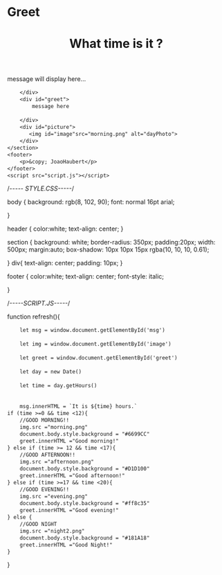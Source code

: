 # Greet

<!DOCTYPE html>
<html lang="en">
<head>
    <meta charset="UTF-8">
    <meta http-equiv="X-UA-Compatible" content="IE=edge">
    <meta name="viewport" content="width=device-width, initial-scale=1.0">
    <title>Day Time</title>
    <link rel="stylesheet" href="style.css">
</head>
<body onload="refresh()">
    <header>
        <h1>What time is it ?</h1>
    </header>
    <section>
        <div id="msg">
           message will display here...

        </div>
        <div id="greet">
            message here

        </div>
        <div id="picture">
           <img id="image"src="morning.png" alt="dayPhoto">
        </div>
    </section>
    <footer>
        <p>&copy; JoaoHaubert</p>
    </footer>
    <script src="script.js"></script>
</body>
</html>


/*----- STYLE.CSS-----*/

body {
    background: rgb(8, 102, 90);
    font: normal 16pt arial;
   
   
}

header {
    color:white;
    text-align: center;
}

section {
    background: white;
    border-radius: 350px;
    padding:20px;
    width: 500px;
    margin:auto;
    box-shadow: 10px 10px 15px rgba(10, 10, 10, 0.61);
    



}
div{
    text-align: center;
    padding: 10px;
}

footer {
    color:white;
    text-align: center;
    font-style: italic;

}









/*-----SCRIPT.JS-----*/

function refresh(){
    
		let msg = window.document.getElementById('msg')
    
		let img = window.document.getElementById('image')
    
		let greet = window.document.getElementById('greet')
    
		let day = new Date()
    
		let time = day.getHours()
    
		
		msg.innerHTML = `It is ${time} hours.`
    if (time >=0 && time <12){
        //GOOD MORNING!!
        img.src ="morning.png"
        document.body.style.background = "#6699CC"
        greet.innerHTML ="Good morning!"
    } else if (time >= 12 && time <17){
        //GOOD AFTERNOON!!
        img.src ="afternoon.png"
        document.body.style.background = "#D1D100"
        greet.innerHTML ="Good afternoon!"
    } else if (time >=17 && time <20){
        //GOOD EVENING!!
        img.src ="evening.png"
        document.body.style.background = "#ff8c35"
        greet.innerHTML ="Good evening!"
    } else {
        //GOOD NIGHT
        img.src ="night2.png"
        document.body.style.background = "#181A18"
        greet.innerHTML ="Good Night!"
    }
}
